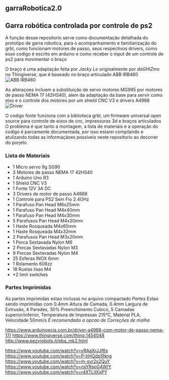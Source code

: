 ## garraRobotica2.0
## Garra robótica controlada por controle de ps2 
A função desse repositorio serve como documentação detalhada do prototipo de garra robotica, para o acompanhamento e familiarização do grbl, como funcionam motores de passo, seus respectivos drivers, como esse codigo é escrito em arduino e como receber o input de um controle de ps2 para movimentar o braço

O braço é uma adaptação feita por *Jacky Le* originalmente por *daGHIZmo* no Thingiverse, que é baseado no braço articulado ABB IRB460
![ABB IRB460](https://github.com/BlueHero233/garraRobotica2.0/assets/87818077/de3d02c1-07e0-49a4-be0a-f1199ee107cb)

As alteraçoes incluem a substituição de servo motores MG995 por motores de passo NEMA 17 (42HS40), alem da adaptação da base para servir como eixo e o controle dos motores por um shield CNC V3 e drivers A4988
![Driver](https://github.com/BlueHero233/garraRobotica2.0/assets/87818077/fade96de-fefd-489c-bbb5-cf98203a58ac)

O codigo fonte funciona com a biblioteca grbl, um firmware universal open source para controle de eixos de cnc, impressoras 3d e braços articulados
O problema é que tanto a montagem, a lista de materiais e a operação do codigo é parcamente documentada, por isso estarei compilando e atulizando todas as informaçãoes possiveis neste repositorio ao decorrer do porjeto

### Lista de Materiais
- 1 Micro servo 9g SG90
- 3 Motores de passo NEMA 17 42HS40
- 1 Arduino Uno R3
- 1 Shield CNC V3
- 1 Fonte 12V 3A DC
- 3 Drivers de motor de passo A4988
- 1 Controle para PS2 Sem Fio 2.4GHz
- 1 Parafuso Pan Head M6x25mm
- 1 Parafuso Pan Head M4x40mm
- 1 Parafuso Pan Head M4x30mm
- 5 Parafusos Pan Head M4x20mm
- 1 Haste Rosqueada M4x60mm
- 1 Haste Rosqueada M4x32mm
- 2 Parafusos Pan Head M3x20mm
- 1 Porca Sextavada Nylon M6
- 2 Porcas Sextavadas Nylon M3
- 9 Porcas Sextavadas Nylon M4
- 25 Esferas INOX 6mm
- 1 Rolamento 606zz
- 18 Ruelas lisas M4
- *2 limit switches

### Partes Imprimidas
As partes imprimidas estao inclusas no arquivo compactado *Partes*
Estao sendo imprimidas com 0.4mm Altura de Camada, 0.4mm Largura de Extrusão, 4 Paredes, 30% Preenchimento Cubico, 5 Camadas superior/inferior, Temperatura de Impressao 215°C, Material PLA, Velocidade 50mm/s
*É recomendado a opcao de Correções de malha*

https://www.arduinoecia.com.br/driver-a4988-com-motor-de-passo-nema-17/
https://www.thingiverse.com/thing:1454048
http://www.eezyrobots.it/eba_mk2.html

https://www.youtube.com/watch?v=vRAaXrJJf6s
https://www.youtube.com/watch?v=P-hHQdp5Nng
https://www.youtube.com/watch?v=m-svr2s2QuY
https://www.youtube.com/watch?v=nsYRspG4WIY
https://www.youtube.com/watch?v=r4XTLiIXxPY

